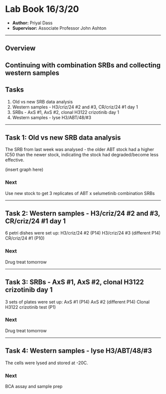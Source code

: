 # Lab Book 16/3/20
- **Author:** Priyal Dass
- **Supervisor:** Associate Professor John Ashton
------------------------------------------------------------------
## Overview

Continuing with combination SRBs and collecting western samples
------------------------------------------------------------------
## Tasks

1. Old vs new SRB data analysis
2. Western samples - H3/criz/24 #2 and #3, CR/criz/24 #1 day 1
3. SRBs - AxS #1, AxS #2, clonal H3122 crizotinib day 1
4. Western samples - lyse H3/ABT/48/#3

------------------------------------------------------------------
## Task 1: Old vs new SRB data analysis

The SRB from last week was analysed - the older ABT stock had a higher IC50 than the newer stock, indicating the stock had degraded/become less effective.

(insert graph here)

### Next
Use new stock to get 3 replicates of ABT x selumetinib combination SRBs

------------------------------------------------------------------
## Task 2: Western samples - H3/criz/24 #2 and #3, CR/criz/24 #1 day 1

6 petri dishes were set up:
H3/criz/24 #2 (P14)
H3/criz/24 #3 (different P14)
CR/criz/24 #1 (P10)

### Next
Drug treat tomorrow

------------------------------------------------------------------
## Task 3: SRBs - AxS #1, AxS #2, clonal H3122 crizotinib day 1

3 sets of plates were set up:
AxS #1 (P14)
AxS #2 (different P14)
Clonal H3122 crizotinib test (P1)

### Next
Drug treat tomorrow

------------------------------------------------------------------
## Task 4: Western samples - lyse H3/ABT/48/#3

The cells were lysed and stored at -20C.

### Next
BCA assay and sample prep

